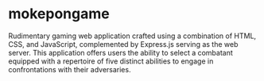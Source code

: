 # mokepongame
Rudimentary gaming web application crafted using a combination of HTML, CSS, and JavaScript, complemented by Express.js serving as the web server. This application offers users the ability to select a combatant equipped with a repertoire of five distinct abilities to engage in confrontations with their adversaries.
